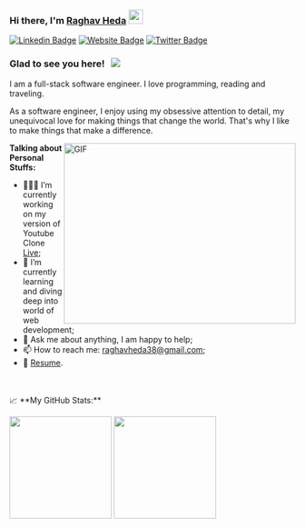 ### Hi there, I'm <a href="https://gkassym.netlify.app" target="_blank">Raghav Heda</a> <img src="https://media.giphy.com/media/hvRJCLFzcasrR4ia7z/giphy.gif" width="25px">

[![Linkedin Badge](https://img.shields.io/badge/-LinkedIn-0e76a8?style=flat-square&logo=Linkedin&logoColor=white)](https://www.linkedin.com/in/raghav-heda-96a981167/)
[![Website Badge](https://img.shields.io/badge/Website-3b5998?style=flat-square&logo=google-chrome&logoColor=white)](/)
[![Twitter Badge](https://img.shields.io/badge/-Twitter-e4405f?style=flat-square&logo=Twitter&logoColor=white)](https://twitter.com/raghav_heda)

### Glad to see you here! &nbsp; ![](https://visitor-badge.glitch.me/badge?page_id=raghav2110.raghav2110)

I am a full-stack software engineer. I love programming, reading and traveling.

As a software engineer, I enjoy using my obsessive attention to detail, my unequivocal love for making things that change the world. That's why I like to make things that make a difference.

<img align="right" alt="GIF" src="https://github.com/Gapur/Gapur/blob/master/coding.gif?raw=true" width="408" height="318" />

**Talking about Personal Stuffs:**

- 👨🏻‍💻 I’m currently working on my version of Youtube Clone [Live](https://sneak-tube-react.vercel.app/);
- 🚀 I’m currently learning and diving deep into world of web development;
- 💬 Ask me about anything, I am happy to help;
- 📫 How to reach me: raghavheda38@gmail.com;
- 📝 [Resume](https://drive.google.com/file/d/1NsV5U7XXthXexSdyYZ9alXojW5UkjdHY/view?usp=share_link).

</br>
</br>
📈 **My GitHub Stats:**

<p>
  <img height="180em" src="https://github-readme-stats.vercel.app/api?username=raghav2110&show_icons=true&hide_border=true&&count_private=true&include_all_commits=true" />
  <img height="180em" src="https://github-readme-stats.vercel.app/api/top-langs/?username=raghav2110&exclude_repo=KNN-Image-Classification&show_icons=true&hide_border=true&layout=compact&langs_count=8"/>
</p>
